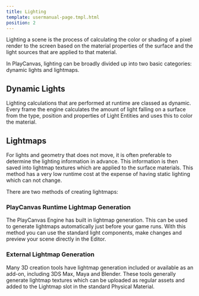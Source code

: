 ```yaml
---
title: Lighting
template: usermanual-page.tmpl.html
position: 2
---
```


Lighting a scene is the process of calculating the color or shading of a pixel render to the screen based on the material properties of the surface and the light sources that are applied to that material.

In PlayCanvas, lighting can be broadly divided up into two basic categories: dynamic lights and lightmaps.

## Dynamic Lights

Lighting calculations that are performed at runtime are classed as dynamic. Every frame the engine calculates the amount of light falling on a surface from the type, position and properties of Light Entities and uses this to color the material.

## Lightmaps

For lights and geometry that does not move, it is often preferable to determine the lighting information in advance. This information is then saved into lightmap textures which are applied to the surface materials. This method has a very low runtime cost at the expense of having static lighting which can not change.

There are two methods of creating lightmaps:

### PlayCanvas Runtime Lightmap Generation

The PlayCanvas Engine has built in lightmap generation. This can be used to generate lightmaps automatically just before your game runs. With this method you can use the standard light components, make changes and preview your scene directly in the Editor.

### External Lightmap Generation

Many 3D creation tools have lightmap generation included or available as an add-on, including 3DS Max, Maya and Blender. These tools generally generate lightmap textures which can be uploaded as regular assets and added to the Lightmap slot in the standard Physical Material.
